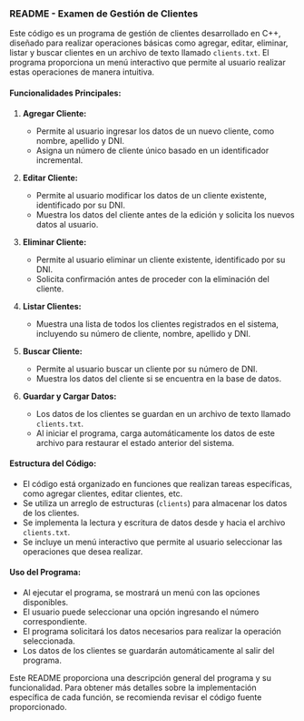 ### README - Examen de Gestión de Clientes

Este código es un programa de gestión de clientes desarrollado en C++, diseñado para realizar operaciones básicas como agregar, editar, eliminar, listar y buscar clientes en un archivo de texto llamado `clients.txt`. El programa proporciona un menú interactivo que permite al usuario realizar estas operaciones de manera intuitiva.

#### Funcionalidades Principales:

1. **Agregar Cliente:**
   - Permite al usuario ingresar los datos de un nuevo cliente, como nombre, apellido y DNI.
   - Asigna un número de cliente único basado en un identificador incremental.

2. **Editar Cliente:**
   - Permite al usuario modificar los datos de un cliente existente, identificado por su DNI.
   - Muestra los datos del cliente antes de la edición y solicita los nuevos datos al usuario.

3. **Eliminar Cliente:**
   - Permite al usuario eliminar un cliente existente, identificado por su DNI.
   - Solicita confirmación antes de proceder con la eliminación del cliente.

4. **Listar Clientes:**
   - Muestra una lista de todos los clientes registrados en el sistema, incluyendo su número de cliente, nombre, apellido y DNI.

5. **Buscar Cliente:**
   - Permite al usuario buscar un cliente por su número de DNI.
   - Muestra los datos del cliente si se encuentra en la base de datos.

6. **Guardar y Cargar Datos:**
   - Los datos de los clientes se guardan en un archivo de texto llamado `clients.txt`.
   - Al iniciar el programa, carga automáticamente los datos de este archivo para restaurar el estado anterior del sistema.

#### Estructura del Código:

- El código está organizado en funciones que realizan tareas específicas, como agregar clientes, editar clientes, etc.
- Se utiliza un arreglo de estructuras (`clients`) para almacenar los datos de los clientes.
- Se implementa la lectura y escritura de datos desde y hacia el archivo `clients.txt`.
- Se incluye un menú interactivo que permite al usuario seleccionar las operaciones que desea realizar.

#### Uso del Programa:

- Al ejecutar el programa, se mostrará un menú con las opciones disponibles.
- El usuario puede seleccionar una opción ingresando el número correspondiente.
- El programa solicitará los datos necesarios para realizar la operación seleccionada.
- Los datos de los clientes se guardarán automáticamente al salir del programa.

Este README proporciona una descripción general del programa y su funcionalidad. Para obtener más detalles sobre la implementación específica de cada función, se recomienda revisar el código fuente proporcionado.
